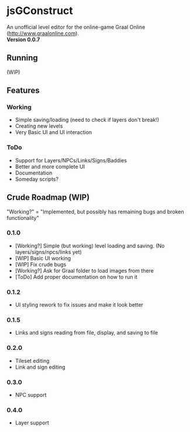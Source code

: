 jsGConstruct
============
An unofficial level editor for the online-game Graal Online (http://www.graalonline.com).  
**Version 0.0.7**

Running
-------

(WIP)

Features
--------

### Working
* Simple saving/loading (need to check if layers don't break!)
* Creating new levels
* Very Basic UI and UI interaction

### ToDo
* Support for Layers/NPCs/Links/Signs/Baddies
* Better and more complete UI
* Documentation
* Someday scripts?

Crude Roadmap (WIP)
-------------------

"Working?" = "Implemented, but possibly has remaining bugs and broken functionality"

### 0.1.0
* [Working?] Simple (but working) level loading and saving. (No layers/signs/npcs/links yet)
* [WIP] Basic UI working
* [WIP] Fix crude bugs
* [Working?] Ask for Graal folder to load images from there
* [ToDo] Add proper documentation on how to run it

### 0.1.2
* UI styling rework to fix issues and make it look better

### 0.1.5
* Links and signs reading from file, display, and saving to file

### 0.2.0
* Tileset editing
* Link and sign editing

### 0.3.0
* NPC support

### 0.4.0
* Layer support
